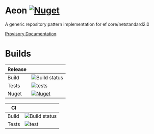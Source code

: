 
# Aeon [![Nuget](https://img.shields.io/nuget/v/Aeon.Core.Repository.svg)](https://www.nuget.org/packages/Aeon.Core.Repository)
A generic repository pattern implementation for ef core/netstandard2.0

[Provisory Documentation](https://github.com/dogguts/aeon/wiki)
# Builds
| Release |  |
|--|--|
| Build | ![Build status](https://dev.azure.com/dogguts/aeon/_apis/build/status/aeon-ASP.NET%20Core-%20Release) |
|Tests|![tests](https://img.shields.io/azure-devops/tests/dogguts/aeon/3.svg)
|Nuget|[![Nuget](https://img.shields.io/nuget/v/Aeon.Core.Repository.svg)](https://www.nuget.org/packages/Aeon.Core.Repository)

  
    
    

| CI|  |
|--|--|
| Build | ![Build status](https://dev.azure.com/dogguts/aeon/_apis/build/status/aeon-ASP.NET%20Core-CI) |
|Tests|![test](https://img.shields.io/azure-devops/tests/dogguts/aeon/2.svg)







